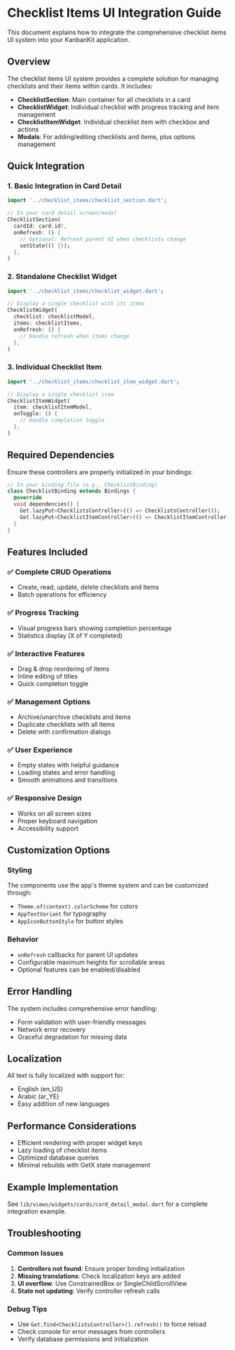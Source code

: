 # Checklist Items UI Integration Guide

This document explains how to integrate the comprehensive checklist items UI system into your KanbanKit application.

## Overview

The checklist items UI system provides a complete solution for managing checklists and their items within cards. It includes:

- **ChecklistSection**: Main container for all checklists in a card
- **ChecklistWidget**: Individual checklist with progress tracking and item management
- **ChecklistItemWidget**: Individual checklist item with checkbox and actions
- **Modals**: For adding/editing checklists and items, plus options management

## Quick Integration

### 1. Basic Integration in Card Detail

```dart
import '../checklist_items/checklist_section.dart';

// In your card detail screen/modal
ChecklistSection(
  cardId: card.id!,
  onRefresh: () {
    // Optional: Refresh parent UI when checklists change
    setState(() {});
  },
)
```

### 2. Standalone Checklist Widget

```dart
import '../checklist_items/checklist_widget.dart';

// Display a single checklist with its items
ChecklistWidget(
  checklist: checklistModel,
  items: checklistItems,
  onRefresh: () {
    // Handle refresh when items change
  },
)
```

### 3. Individual Checklist Item

```dart
import '../checklist_items/checklist_item_widget.dart';

// Display a single checklist item
ChecklistItemWidget(
  item: checklistItemModel,
  onToggle: () {
    // Handle completion toggle
  },
)
```

## Required Dependencies

Ensure these controllers are properly initialized in your bindings:

```dart
// In your binding file (e.g., ChecklistBinding)
class ChecklistBinding extends Bindings {
  @override
  void dependencies() {
    Get.lazyPut<ChecklistsController>(() => ChecklistsController());
    Get.lazyPut<ChecklistItemController>(() => ChecklistItemController());
  }
}
```

## Features Included

### ✅ Complete CRUD Operations
- Create, read, update, delete checklists and items
- Batch operations for efficiency

### ✅ Progress Tracking
- Visual progress bars showing completion percentage
- Statistics display (X of Y completed)

### ✅ Interactive Features
- Drag & drop reordering of items
- Inline editing of titles
- Quick completion toggle

### ✅ Management Options
- Archive/unarchive checklists and items
- Duplicate checklists with all items
- Delete with confirmation dialogs

### ✅ User Experience
- Empty states with helpful guidance
- Loading states and error handling
- Smooth animations and transitions

### ✅ Responsive Design
- Works on all screen sizes
- Proper keyboard navigation
- Accessibility support

## Customization Options

### Styling
The components use the app's theme system and can be customized through:
- `Theme.of(context).colorScheme` for colors
- `AppTextVariant` for typography
- `AppIconButtonStyle` for button styles

### Behavior
- `onRefresh` callbacks for parent UI updates
- Configurable maximum heights for scrollable areas
- Optional features can be enabled/disabled

## Error Handling

The system includes comprehensive error handling:
- Form validation with user-friendly messages
- Network error recovery
- Graceful degradation for missing data

## Localization

All text is fully localized with support for:
- English (en_US)
- Arabic (ar_YE)
- Easy addition of new languages

## Performance Considerations

- Efficient rendering with proper widget keys
- Lazy loading of checklist items
- Optimized database queries
- Minimal rebuilds with GetX state management

## Example Implementation

See `lib/views/widgets/cards/card_detail_modal.dart` for a complete integration example.

## Troubleshooting

### Common Issues

1. **Controllers not found**: Ensure proper binding initialization
2. **Missing translations**: Check localization keys are added
3. **UI overflow**: Use ConstrainedBox or SingleChildScrollView
4. **State not updating**: Verify controller refresh calls

### Debug Tips

- Use `Get.find<ChecklistsController>().refresh()` to force reload
- Check console for error messages from controllers
- Verify database permissions and initialization
